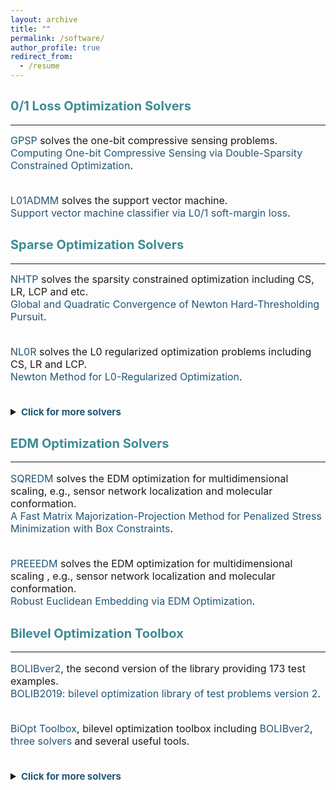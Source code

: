 ```yaml
---
layout: archive
title: ""  
permalink: /software/
author_profile: true
redirect_from:
  - /resume
---
```

 
 
## <span style="color:#3D8C95"><b style="font-size:20px">0/1 Loss Optimization Solvers</b></span>
---

  <font size=3.5> 
  <a style="text-decoration:none; color:#225675" href="https://github.com/ShenglongZhou/GPSP">GPSP</a> solves the one-bit compressive sensing problems. <br>
  <a style="text-decoration:none; color:#225675" href="https://www.researchgate.net/publication/348371863">Computing One-bit Compressive Sensing via Double-Sparsity Constrained Optimization</a>. <br> <br>
  
  <a style="text-decoration:none; color:#225675" href="https://github.com/Huajun-Wang/L01ADMM">L01ADMM</a> solves the support vector machine. <br>
  <a style="text-decoration:none; color:#225675" href="https://arxiv.org/abs/1912.07418">Support vector machine classifier via  L0/1 soft-margin loss</a>. 
      
  </font>

## <span style="color:#3D8C95"><b style="font-size:20px">Sparse  Optimization Solvers</b></span>
---

  <font size=3.5> 
  <a style="text-decoration:none; color:#225675" href="https://github.com/ShenglongZhou/NHTPver2">NHTP</a> solves the sparsity constrained optimization including CS, LR, LCP and etc.   <br> 
  <a style="text-decoration:none; color:#225675" href="https://arxiv.org/abs/1901.02763">Global and Quadratic Convergence of Newton Hard-Thresholding Pursuit</a>. <br> <br>
    
  <a style="text-decoration:none; color:#225675" href="https://github.com/ShenglongZhou/NL0R">NL0R</a> solves the L0 regularized optimization problems including CS, LR and LCP.   <br> 
  <a style="text-decoration:none; color:#225675" href="https://arxiv.org/abs/2004.05132">Newton Method for L0-Regularized Optimization</a>.<br>  <br> 
  
  <details>
  <summary><span style="color:#225675"><b style="font-size:15px">Click for more solvers</b></span></summary>
  <br> 

  <a style="text-decoration:none; color:#225675" href="https://github.com/ShenglongZhou/IIHT">IIHT</a> solves the sparsity constrained optimization including CS, LR, LCP and etc.   <br>
  <a style="text-decoration:none; color:#225675" href="http://www.ybook.co.jp/online2/oppjo/vol13/p325.html">A Convergent Iterative Hard Thresholding for Sparsity and Nonnegativity Constrained Optimization</a>. <br><br>
 
  <a style="text-decoration:none; color:#225675" href="https://github.com/ShenglongZhou/MIRL1">MIRL1</a> solves the reweighted L1 minimization.    <br>
  <a style="text-decoration:none; color:#225675" href="https://doi.org/10.1093/imaiai/iaw002">A Null-space-based Weighted L1 Minimisation Approach to Compressed Sensing</a>.<br><br>
 
  <a style="text-decoration:none; color:#225675" href="https://github.com/ShenglongZhou/HTPCP">HTPCP</a> solves the sparse linear/nonlinear complementarity problems.   <br>
  <a style="text-decoration:none; color:#225675" href="https://link.springer.com/article/10.1007/s11590-014-0834-7">A Half Thresholding Projection Algorithmfor Sparse Solutions of LCPs</a>. <br><br>
 
  <a style="text-decoration:none; color:#225675" href="https://github.com/ShenglongZhou/NSSVM">NSSVM</a> solves the sparse support vector machine.  Source codes for <br>
  <a style="text-decoration:none; color:#225675" href="https://arxiv.org/abs/2005.13771">Sparse SVM for Sufficient Data Reduction</a>. <br><br>
 
  <a style="text-decoration:none; color:#225675" href="https://github.com/ShenglongZhou/ADMM">ADMM</a> solves the sparse and low-rank covariance matrix recovery problem.   <br>
  <a style="text-decoration:none; color:#225675" href="https://link.springer.com/article/10.1007/s40305-014-0058-7">Sparse and Low-Rank Covariance Matrix Estimation</a>. <br><br>
 

  <b> Two general forms of sparse optimization: </b> 
  
   \begin{eqnarray*}
   \begin{array}{lll}
   \text{Sparsity constrained optimization:}~&~\min_{x}&~f(x), ~ {\rm s.t.}, ~ \Vert x \Vert_0\leq s \\
   \text{L0 regularized optimization:} &~\min_{x}&~f(x) +\lambda \Vert x \Vert_0,
   \end{array}
   \end{eqnarray*}
   where $f: \mathbb{R}^{ n}\rightarrow  \mathbb{R}$, $s\ll n, \lambda>0$ and $\Vert x \Vert_0$ is the so-called $\ell_0$ norm that counts the number of nonzero elements of $x$.  <br><br>
 
 
  <!---### <b> Applications of sparse optimization </b>  <br><br>
  * Compressed sensing (<span style="color:orange"><b>CS</b></span>):
  \begin{eqnarray}
  f(x) = (1/2) \Vert Ax-b \Vert^2
  \end{eqnarray}
  where $A\in\mathbb{R}^{m\times n}, b\in \mathbb{R}^{m}$. <br><br> 
  * Sparse logistic regression (<span style="color:orange"><b>SLR</b></span>):
  \begin{eqnarray}
  f(x) =  \frac{1}{m}\sum_{i=1}^{m}\left\lbrace \ln(1+ e^{\langle a_i, x\rangle})-b_i\langle a_i, x\rangle\right \rbrace+\mu\Vert x\Vert_2^2  
  \end{eqnarray}
  where $a_i\in\mathbb{R}^{n}, b_i\in \lbrace 0,1\rbrace, i=1,2,\cdots,m$ and $\mu\geq0$.<br><br>
  * Sparse linear complementarity problem (<span style="color:orange"><b>SLCP</b></span>):
  \begin{eqnarray}
  f(x) = \frac{1}{r}\sum_{i=1}^{m}\left\lbrace   (x_i)^r_{+}(M_ix+q_i)^r_{+}  +   (-x_i)^r_{+}   +  (-M_ix-q_i)^r_+ \right \rbrace 
  \end{eqnarray}
  where $M\in\mathbb{R}^{n\times n}, q\in \mathbb{R}^{n}, r\geq 2$, $M_i$ is the $i$th row of $M$ and $t_+:=\max \lbrace t,0\rbrace$. 
  Note that  
  \begin{eqnarray}
   f(x)=0~~ \Longleftrightarrow~~ x \geq 0,~ Mx+q\geq 0,~ \langle x , Mx+q \rangle=0 \nonumber
  \end{eqnarray}
  <br>
  --->

   Applications solved by the aforementioned solvers are summarized in following table:<br>

   <table border="2" width="0.5">
      <tr>
        <td style="width:8%" align="center"> </td>
        <td style="width:5%" align="center"><a style="text-decoration:none; color:#225675"  href='https://github.com/ShenglongZhou/NHTPver2'>NHTP</a></td>
        <td style="width:5%" align="center"><a style="text-decoration:none; color:#225675"  href='https://github.com/ShenglongZhou/NL0R'>NL0R</a></td>
        <td style="width:5%" align="center"><a style="text-decoration:none; color:#225675"  href='https://github.com/ShenglongZhou/IIHT'>IIHT</a></td>
        <td style="width:5%" align="center"><a style="text-decoration:none; color:#225675" href='https://github.com/ShenglongZhou/MIRL1'>MIRL1</a></td>
        <td style="width:5%" align="center"><a style="text-decoration:none; color:#225675"  href='https://github.com/ShenglongZhou/HTPCP'>HTPCP</a></td>
      </tr>
       <tr>
          <td style="width:8%" align="left"><b>Compressed sensing (<span style="color:#225675">CS</span>)</b></td>
          <td style="width:5%" align="center">$\surd$</td>
          <td style="width:5%" align="center">$\surd$</td>
          <td style="width:5%" align="center">$\surd$</td>
          <td style="width:5%" align="center">$\surd$</td>
          <td style="width:5%" align="center"> </td> 
      </tr>
        <tr>
          <td style="width:8%" align="left"><b>Logistic regression (<span style="color:#225675">LR</span>)</b></td>
          <td style="width:5%" align="center">$\surd$</td>
          <td style="width:5%" align="center">$\surd$</td>
          <td style="width:5%" align="center">$\surd$</td>
          <td style="width:5%" align="center"> </td> 
          <td style="width:5%" align="center"> </td> 
      </tr>
        <tr>
          <td style="width:8%" align="left"><b>Linear complementarity problem (<span style="color:#225675">LCP</span>)</b></td>
          <td style="width:5%" align="center">$\surd$</td>
          <td style="width:5%" align="center">$\surd$</td>
          <td style="width:5%" align="center">$\surd$</td>
          <td style="width:5%" align="center"> </td>
          <td style="width:5%" align="center">$\surd$</td> 
      </tr>
      </table>
  </details> 
  </font>


## <span style="color:#3D8C95"><b style="font-size:20px">EDM Optimization Solvers</b></span>
---
  
  <font size=3.5> 

  <a style="text-decoration:none; color:#225675" href="https://github.com/ShenglongZhou/SQREDM">SQREDM</a> solves the EDM optimization for multidimensional scaling,
  e.g.,  sensor network localization and molecular conformation.    <br>
  <a style="text-decoration:none; color:#225675" href="https://ieeexplore.ieee.org/document/8399531">A Fast Matrix Majorization-Projection Method for Penalized Stress Minimization with Box Constraints</a>.<br><br>
 
  <a style="text-decoration:none; color:#225675" href="https://github.com/ShenglongZhou/PREEEDM">PREEEDM</a> solves the EDM optimization for multidimensional scaling ,
  e.g.,  sensor network localization and molecular conformation.    <br>
  <a style="text-decoration:none; color:#225675" href="https://doi.org/10.1007/s12532-019-00168-0">Robust Euclidean Embedding via EDM Optimization</a>. 
  </font>



## <span style="color:#3D8C95"><b style="font-size:20px">Bilevel Optimization Toolbox </b></span>
---

  <font size=3.5>
 
  <a style="text-decoration:none; color:#225675" href="https://biopt.github.io/bolib/">BOLIBver2</a>, the second version of  the library providing 173 test examples. <br>
  <a style="text-decoration:none; color:#225675" href="https://www.researchgate.net/publication/338375731">BOLIB2019: bilevel optimization library of test problems version 2</a>.<br><br>
 
  <a style="text-decoration:none; color:#225675" href="https://biopt.github.io/">BiOpt Toolbox</a>,  bilevel optimization toolbox including <a style="text-decoration:none; color:#225675" href="https://biopt.github.io/bolib/">BOLIBver2</a>, 
  <a style="text-decoration:none; color:#225675" href="https://biopt.github.io/solvers/">three solvers</a> and several useful tools. <br>  <br> 
  
  <details>
  <summary><span style="color:#225675"><b style="font-size:15px">Click for more solvers</b></span></summary>
  <br> 
  
  <a style="text-decoration:none; color:#225675" href="https://github.com/ShenglongZhou/BOLIB">BOLIB</a>, the first version of the library providing 124 test examples.  <br>
  <a style="text-decoration:none; color:#225675" href="https://arxiv.org/abs/1812.00230">BOLIB: bilevel optimization library of test problems</a>.<br><br> 
  </details>
  </font>


